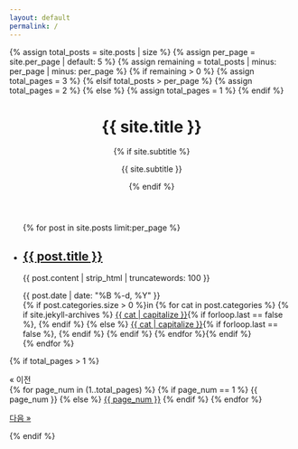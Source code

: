 ```yaml
---
layout: default
permalink: /
---
```

{% assign total_posts = site.posts | size %}
{% assign per_page = site.per_page | default: 5 %}
{% assign remaining = total_posts | minus: per_page | minus: per_page %}
{% if remaining > 0 %}
  {% assign total_pages = 3 %}
{% elsif total_posts > per_page %}
  {% assign total_pages = 2 %}
{% else %}
  {% assign total_pages = 1 %}
{% endif %}

<div class="home">

<div class="wrapper">
<header class="home-header">
  <h1 class="home-title">{{ site.title }}</h1>
  {% if site.subtitle %}<p class="home-subtitle">{{ site.subtitle }}</p>{% endif %}
</header>
<ul class="post-list">
  {% for post in site.posts limit:per_page %}
  <li class="post-item" onclick="location.href='{{ post.url | prepend: site.baseurl }}'">
    <h2>
      <a class="post-link" href="{{ post.url | prepend: site.baseurl }}">{{ post.title }}</a>
    </h2>
    <section class="post-excerpt" itemprop="description">
      <p>{{ post.content | strip_html | truncatewords: 100 }}</p>
    </section>
    <section class="post-meta">
      <div class="post-date">{{ post.date | date: "%B %-d, %Y" }}</div>
      <div class="post-categories">
      {% if post.categories.size > 0 %}in {% for cat in post.categories %}
        {% if site.jekyll-archives %}
        <a href="{{ site.baseurl }}/category/{{ cat }}" onclick="event.stopPropagation()">{{ cat | capitalize }}</a>{% if forloop.last == false %}, {% endif %}
        {% else %}
        <a href="{{ site.baseurl }}/posts/#{{ cat }}" onclick="event.stopPropagation()">{{ cat | capitalize }}</a>{% if forloop.last == false %}, {% endif %}
        {% endif %}
      {% endfor %}{% endif %}
      </div>
    </section>
  </li>
  {% endfor %}
</ul>

{% if total_pages > 1 %}
<nav class="pagination">
  <span class="pagination-link pagination-prev disabled">&laquo; 이전</span>

  <div class="pagination-numbers">
    {% for page_num in (1..total_pages) %}
      {% if page_num == 1 %}
        <span class="pagination-number active">{{ page_num }}</span>
      {% else %}
        <a href="{{ site.baseurl }}/page/{{ page_num }}/" class="pagination-number">{{ page_num }}</a>
      {% endif %}
    {% endfor %}
  </div>

  <a href="{{ site.baseurl }}/page/2/" class="pagination-link pagination-next">다음 &raquo;</a>
</nav>
{% endif %}

</div>
</div>
